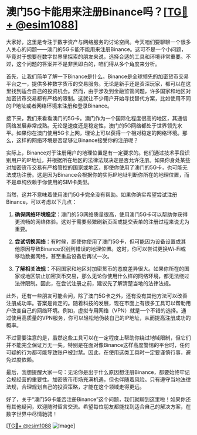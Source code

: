 # 澳门5G卡能用来注册Binance吗？[[TG💪+ @esim1088](https://t.me/s/esim1088)]

大家好，这里是专注于数字资产与网络服务的讨论空间。今天咱们要聊聊一个很多人关心的问题——澳门的5G卡能不能用来注册Binance。这可不是一个小问题，毕竟对于想要在数字世界里探索的朋友来说，选择合适的工具和环境非常重要。不过，这个问题的答案并不是非黑即白的，咱们得从多个角度来分析。

首先，让我们简单了解一下Binance是什么。Binance是全球领先的加密货币交易平台之一，提供多种数字货币的交易服务。无论是新手还是资深玩家，都可以在这里找到适合自己的投资机会。然而，由于涉及到金融监管问题，许多国家和地区对加密货币交易都有严格的限制。这就让不少用户开始寻找替代方案，比如使用不同的IP地址或者网络环境来注册和登录Binance。

接下来，我们来看看澳门的5G卡。澳门作为一个国际化程度很高的地区，其通信网络发展非常成熟。无论是速度还是稳定性，澳门的5G网络都处于世界领先水平。如果你在澳门使用5G卡上网，理论上可以获得一个相对稳定的网络环境。那么，这样的网络环境是否足够让Binance接受你的注册呢？

实际上，Binance对于注册用户的地理位置是有一定要求的。他们通过技术手段识别用户的IP地址，并根据所在地区的法律法规决定是否允许注册。如果你身处某些对加密货币交易有严格管控的国家或地区，即使你使用了澳门的5G卡，也可能无法成功注册。这是因为Binance会根据你的实际IP地址判断你所在的地理位置，而不是单纯依赖于你使用的SIM卡类型。

当然，这并不意味着使用澳门5G卡完全没有帮助。如果你确实希望尝试注册Binance，可以考虑以下几点：

1. **确保网络环境稳定**：澳门的5G网络质量很高，使用澳门5G卡可以帮助你获得更流畅的网络体验。这对于需要频繁刷新页面或提交表单的注册过程来说尤为重要。
   
2. **尝试切换网络**：有时候，即使你使用了澳门5G卡，但可能因为设备设置或其他原因导致Binance识别到错误的地理位置。这时，你可以尝试更换Wi-Fi或移动数据网络，甚至重启设备后再试一次。

3. **了解相关法规**：不同国家和地区对加密货币的态度差异很大。如果你所在的国家或地区禁止加密货币交易，那么无论你使用什么样的网络环境，都无法绕过法律限制。因此，在尝试注册之前，建议先了解清楚当地的法律法规。

此外，还有一些朋友可能会问，除了澳门5G卡之外，还有没有其他方法可以改善注册成功率。答案是肯定的。随着科技的发展，现在市面上有很多工具可以帮助用户改变自己的网络环境。例如，虚拟专用网络（VPN）就是一个不错的选择。通过使用高质量的VPN服务，你可以轻松地伪装自己的IP地址，从而提高注册成功的概率。

不过需要注意的是，虽然这些工具可以在一定程度上帮助你绕过地域限制，但它们并不能完全保证万无一失。特别是在面对像Binance这样高度警惕的平台时，任何可疑的行为都可能导致账户被封禁。因此，在使用这类工具时一定要谨慎行事，避免过度依赖。

最后，我想提醒大家一句：无论你是出于什么原因想注册Binance，都要始终牢记合规经营的重要性。加密货币市场充满机遇，但也伴随着风险。只有遵守当地法律法规，合理规划自己的投资策略，才能在这个领域走得更远。

好了，关于“澳门5G卡能否注册Binance”这个问题，我们就聊到这里啦！如果你还有其他疑问，欢迎随时留言交流。希望每位朋友都能找到适合自己的解决方案，在数字世界中尽情驰骋！

[[TG💪+ @esim1088](https://t.me/s/esim1088) ![Image](https://i.postimg.cc/4NQfJmqS/Snipaste-2025-05-13-00-14-12.png)]